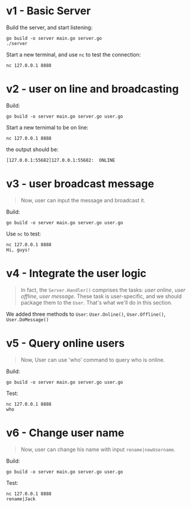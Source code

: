 # v1 - Basic Server
Build the server, and start listening:
```shell
go build -o server main.go server.go
./server
```
Start a new terminal, and use `nc` to test the connection:
```
nc 127.0.0.1 8888
```

# v2 - user on line and broadcasting
Build:
```
go build -o server main.go server.go user.go
```
Start a new ternimal to be on line:
```
nc 127.0.0.1 8888
```
the output should be:
```
[127.0.0.1:55682]127.0.0.1:55682:  ONLINE
```

# v3 - user broadcast message
> Now, user can input the message and broadcast it.

Build:
```
go build -o server main.go server.go user.go
```
Use `nc` to test:
```
nc 127.0.0.1 8888
Hi, guys!
```

# v4 - Integrate the user logic
> In fact, the `Server.Handler()` comprises the tasks: *user online*, *user offline*, *user message*. These task is user-specific, and we should package them to the `User`. That's what we'll do in this section.

We added three methods to `User`: `User.Online()`, `User.Offline()`, `User.DoMessage()`

# v5 - Query online users
>  Now, User can use 'who' command to query who is online.

Build:
```
go build -o server main.go server.go user.go
```
Test:
```
nc 127.0.0.1 8888
who
```
# v6 - Change user name
> Now, user can change his name with input `rename|newUsername`.


Build:
```
go build -o server main.go server.go user.go
```
Test:
```
nc 127.0.0.1 8888
rename|Jack
```
